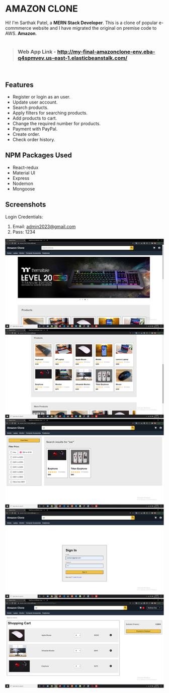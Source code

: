 # AMAZON CLONE

Hi! I'm Sarthak Patel, a **MERN Stack Developer**. This is a clone of popular e-commmerce website and I have migrated the original on premise code to AWS. **Amazon**.
<br>
<br>
> ### Web App Link - http://my-final-amazonclone-env.eba-q4spmvev.us-east-1.elasticbeanstalk.com/


<br>

## Features

- Register or login as an user.
- Update user account.
- Search products.
- Apply filters for searching products.
- Add products to cart.
- Change the required number for products.
- Payment with PayPal.
- Create order.
- Check order history.

##  NPM Packages Used

- React-redux
- Material UI
- Express
- Nodemon
- Mongoose

## Screenshots

Login Credentials:
1. Email: admin2023@gmail.com
2. Pass: 1234

<img src="./screenshots/ss1.png" alt=""/>
<br>
<img src="./screenshots/ss2.png" alt=""/>
<br>
<img src="./screenshots/ss3.png" alt=""/>
<br>
<img src="./screenshots/ss4.png" alt=""/>
<br>
<img src="./screenshots/ss5.png" alt=""/>

